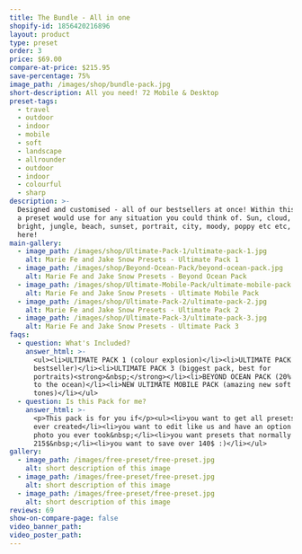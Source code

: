 ```yaml
---
title: The Bundle - All in one
shopify-id: 1856420216896
layout: product
type: preset
order: 3
price: $69.00
compare-at-price: $215.95
save-percentage: 75%
image_path: /images/shop/bundle-pack.jpg
short-description: All you need! 72 Mobile & Desktop
preset-tags:
  - travel
  - outdoor
  - indoor
  - mobile
  - soft
  - landscape
  - allrounder
  - outdoor
  - indoor
  - colourful
  - sharp
description: >-
  Designed and customised - all of our bestsellers at once! Within this pack is
  a preset would use for any situation you could think of. Sun, cloud, dark,
  bright, jungle, beach, sunset, portrait, city, moody, poppy etc etc, it is in
  here!
main-gallery:
  - image_path: /images/shop/Ultimate-Pack-1/ultimate-pack-1.jpg
    alt: Marie Fe and Jake Snow Presets - Ultimate Pack 1
  - image_path: /images/shop/Beyond-Ocean-Pack/beyond-ocean-pack.jpg
    alt: Marie Fe and Jake Snow Presets - Beyond Ocean Pack
  - image_path: /images/shop/Ultimate-Mobile-Pack/ultimate-mobile-pack.jpg
    alt: Marie Fe and Jake Snow Presets - Ultimate Mobile Pack
  - image_path: /images/shop/Ultimate-Pack-2/ultimate-pack-2.jpg
    alt: Marie Fe and Jake Snow Presets - Ultimate Pack 2
  - image_path: /images/shop/Ultimate-Pack-3/ultimate-pack-3.jpg
    alt: Marie Fe and Jake Snow Presets - Ultimate Pack 3
faqs:
  - question: What's Included?
    answer_html: >-
      <ul><li>ULTIMATE PACK 1 (colour explosion)</li><li>ULTIMATE PACK 2 (travel
      bestseller)</li><li>ULTIMATE PACK 3 (biggest pack, best for
      portraits)<strong>&nbsp;</strong></li><li>BEYOND OCEAN PACK (20% donation
      to the ocean)</li><li>NEW ULTIMATE MOBILE PACK (amazing new soft
      tones)</li></ul>
  - question: Is this Pack for me?
    answer_html: >-
      <p>This pack is for you if</p><ul><li>you want to get all presets that we
      ever created</li><li>you want to edit like us and have an option for any
      photo you ever took&nbsp;</li><li>you want presets that normally cost
      215$&nbsp;</li><li>you want to save over 140$ :)</li></ul>
gallery:
  - image_path: /images/free-preset/free-preset.jpg
    alt: short description of this image
  - image_path: /images/free-preset/free-preset.jpg
    alt: short description of this image
  - image_path: /images/free-preset/free-preset.jpg
    alt: short description of this image
reviews: 69
show-on-compare-page: false
video_banner_path:
video_poster_path:
---
```


